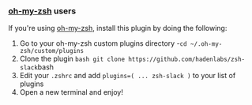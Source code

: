 <!-- Space: ZshSlack -->
<!-- Parent: Project -->
<!-- Title: Project Installation Oh-My-Zsh -->

<!-- Label: ZshSlack -->
<!-- Label: Project -->
<!-- Label: Installation -->
<!-- Label: Oh-My-Zsh -->
<!-- Include: docs/disclaimer.md -->
<!-- Include: ac:toc -->

### [oh-my-zsh](https://github.com/ohmyzsh/ohmyzsh) users

If you're using [oh-my-zsh](https://github.com/ohmyzsh/ohmyzsh), install this plugin by doing the following:

1.  Go to your oh-my-zsh custom plugins directory -`cd ~/.oh-my-zsh/custom/plugins`
2.  Clone the plugin `bash git clone https://github.com/hadenlabs/zsh-slack`bash
3.  Edit your `.zshrc` and add `plugins=( ... zsh-slack )` to your list of plugins
4.  Open a new terminal and enjoy!
